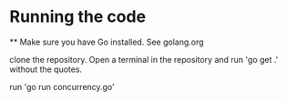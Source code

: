 # Running the code

** Make sure you have Go installed.  See golang.org

clone the repository.  Open a terminal in the repository and run 'go get .' without the quotes.

run 'go run concurrency.go'

